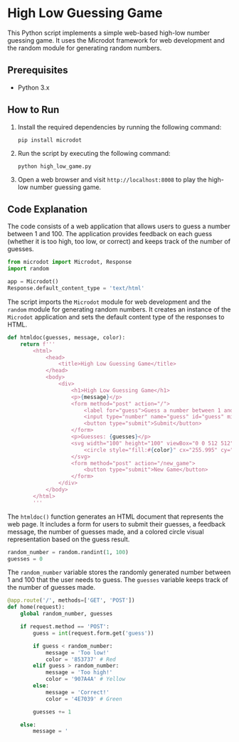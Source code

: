 # High Low Guessing Game

This Python script implements a simple web-based high-low number guessing game. It uses the Microdot framework for web development and the random module for generating random numbers.

## Prerequisites

- Python 3.x

## How to Run

1. Install the required dependencies by running the following command:
   ```
   pip install microdot
   ```

2. Run the script by executing the following command:
   ```
   python high_low_game.py
   ```

3. Open a web browser and visit `http://localhost:8008` to play the high-low number guessing game.

## Code Explanation

The code consists of a web application that allows users to guess a number between 1 and 100. The application provides feedback on each guess (whether it is too high, too low, or correct) and keeps track of the number of guesses.

```python
from microdot import Microdot, Response
import random

app = Microdot()
Response.default_content_type = 'text/html'
```

The script imports the `Microdot` module for web development and the `random` module for generating random numbers. It creates an instance of the `Microdot` application and sets the default content type of the responses to HTML.

```python
def htmldoc(guesses, message, color):
    return f'''
        <html>
            <head>
                <title>High Low Guessing Game</title>
            </head>
            <body>
                <div>
                    <h1>High Low Guessing Game</h1>
                    <p>{message}</p>
                    <form method="post" action="/">
                        <label for="guess">Guess a number between 1 and 100:</label>
                        <input type="number" name="guess" id="guess" min="1" max="100" required>
                        <button type="submit">Submit</button>
                    </form>
                    <p>Guesses: {guesses}</p>
                    <svg width="100" height="100" viewBox="0 0 512 512">
                        <circle style="fill:#{color}" cx="255.995" cy="255.995" r="200"/>
                    </svg>
                    <form method="post" action="/new_game">
                        <button type="submit">New Game</button>
                    </form>
                </div>
            </body>
        </html>
        '''
```

The `htmldoc()` function generates an HTML document that represents the web page. It includes a form for users to submit their guesses, a feedback message, the number of guesses made, and a colored circle visual representation based on the guess result.

```python
random_number = random.randint(1, 100)
guesses = 0
```

The `random_number` variable stores the randomly generated number between 1 and 100 that the user needs to guess. The `guesses` variable keeps track of the number of guesses made.

```python
@app.route('/', methods=['GET', 'POST'])
def home(request):
    global random_number, guesses

    if request.method == 'POST':
        guess = int(request.form.get('guess'))

        if guess < random_number:
            message = 'Too low!'
            color = '853737' # Red
        elif guess > random_number:
            message = 'Too high!'
            color = '907A4A' # Yellow
        else:
            message = 'Correct!'
            color = '4E7039' # Green

        guesses += 1

    else:
        message = '
